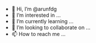 - 👋 Hi, I’m @arunfdg
- 👀 I’m interested in ...
- 🌱 I’m currently learning ...
- 💞️ I’m looking to collaborate on ...
- 📫 How to reach me ...

<!---
arunfdg/arunfdg is a ✨ special ✨ repository because its `README.md` (this file) appears on your GitHub profile.
You can click the Preview link to take a look at your changes.
--->
